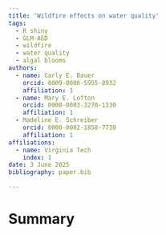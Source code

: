 ```yaml
---
title: 'Wildfire effects on water quality'
tags:
  - R shiny
  - GLM-AED 
  - wildfire
  - water quality
  - algal blooms
authors:
  - name: Carly E. Bauer
    orcid: 0009-0006-5955-8932
    affiliation: 1
  - name: Mary E. Lofton
    orcid: 0000-0003-3270-1330
    affiliation: 1
  - Madeline E. Schreiber
    orcid: 0000-0002-1858-7730
    affiliation: 1
affiliations: 
  - name: Virginia Tech 
    index: 1
date: 3 June 2025
bibliography: paper.bib

---
```


# Summary 

    
  
  